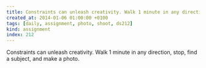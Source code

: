 ```yaml
---
title: Constraints can unleash creativity. Walk 1 minute in any direction, stop, find a subject, and make a photo.
created_at: 2014-01-06 01:00:00 +0100
tags: [daily, assignment, photo, shoot, ds212]
kind: assignment
index: 212
---
```


Constraints can unleash creativity. Walk 1 minute in any direction, stop, find a subject, and make a photo.
